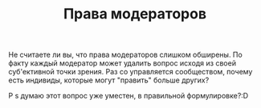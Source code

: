 ﻿---
title: "Права модераторов"
se.owner.user_id: 256707
se.owner.display_name: "Mpmp"
se.owner.link: "https://ru.meta.stackoverflow.com/users/256707/mpmp"
se.link: "https://ru.meta.stackoverflow.com/questions/12856/%d0%9f%d1%80%d0%b0%d0%b2%d0%b0-%d0%bc%d0%be%d0%b4%d0%b5%d1%80%d0%b0%d1%82%d0%be%d1%80%d0%be%d0%b2"
se.question_id: 12856
se.post_type: question
---
<p>Не считаете ли вы, что права модераторов слишком обширены. По факту каждый модератор может удалить вопрос исходя из своей суб'ективной точки зрения. Раз со управляется сообществом, почему есть индивиды, которые могут &quot;править&quot; больше других?</p>
<p>P s думаю этот вопрос уже уместен, в правильной формулировке?:D</p>
